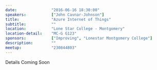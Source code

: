 ```yaml
---
date:               "2016-06-16 18:30:00"
speakers:           ["John Cavnar-Johnson"]
title:              "Azure Internet of Things"
subtitle:           ""
location:           "Lone Star College - Montgomery"
location-detail:    "MC-G G123"
sponsors:           ["Improving", "Lonestar Montgomery College"]
description:        ""
meetup:             "230844803"
---
```

Details Coming Soon
